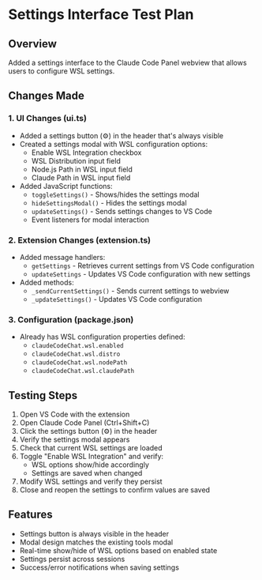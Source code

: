 # Settings Interface Test Plan

## Overview
Added a settings interface to the Claude Code Panel webview that allows users to configure WSL settings.

## Changes Made

### 1. UI Changes (ui.ts)
- Added a settings button (⚙️) in the header that's always visible
- Created a settings modal with WSL configuration options:
  - Enable WSL Integration checkbox
  - WSL Distribution input field
  - Node.js Path in WSL input field
  - Claude Path in WSL input field
- Added JavaScript functions:
  - `toggleSettings()` - Shows/hides the settings modal
  - `hideSettingsModal()` - Hides the settings modal
  - `updateSettings()` - Sends settings changes to VS Code
  - Event listeners for modal interaction

### 2. Extension Changes (extension.ts)
- Added message handlers:
  - `getSettings` - Retrieves current settings from VS Code configuration
  - `updateSettings` - Updates VS Code configuration with new settings
- Added methods:
  - `_sendCurrentSettings()` - Sends current settings to webview
  - `_updateSettings()` - Updates VS Code configuration

### 3. Configuration (package.json)
- Already has WSL configuration properties defined:
  - `claudeCodeChat.wsl.enabled`
  - `claudeCodeChat.wsl.distro`
  - `claudeCodeChat.wsl.nodePath`
  - `claudeCodeChat.wsl.claudePath`

## Testing Steps

1. Open VS Code with the extension
2. Open Claude Code Panel (Ctrl+Shift+C)
3. Click the settings button (⚙️) in the header
4. Verify the settings modal appears
5. Check that current WSL settings are loaded
6. Toggle "Enable WSL Integration" and verify:
   - WSL options show/hide accordingly
   - Settings are saved when changed
7. Modify WSL settings and verify they persist
8. Close and reopen the settings to confirm values are saved

## Features

- Settings button is always visible in the header
- Modal design matches the existing tools modal
- Real-time show/hide of WSL options based on enabled state
- Settings persist across sessions
- Success/error notifications when saving settings
